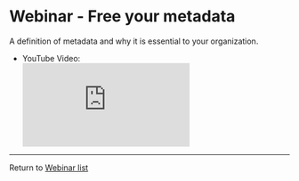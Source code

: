 <!-- SPDX-License-Identifier: CC-BY-4.0 -->
<!-- Copyright Contributors to the ODPi Egeria project 2020. -->

# Webinar - Free your metadata

A definition of metadata and why it is essential to your organization.

* YouTube Video:
    <div class="video-wrapper">
        <iframe src="https://www.youtube.com/watch?v=FPhsnq3xEmo&t=8s" title="YouTube video player" frameborder="0" allow="accelerometer; autoplay; clipboard-write; encrypted-media; gyroscope; picture-in-picture" allowfullscreen></iframe>
    </div>

----
Return to [Webinar list](..)